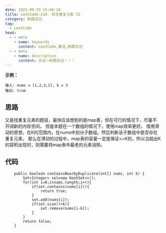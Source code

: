 ```yaml
---
date: 2021-09-29 15:44:24
title: LeetCode-219. 存在重复元素 II
category: 刷题日记
tag:
  - LeetCode
head:
  - - meta
    - name: keywords
      content: LeetCode,算法,刷题日记
  - - meta
    - name: description
      content: 乐云一刷题日记！！！
---
```

**示例：**
```
输入: nums = [1,2,3,1], k = 3
输出: true
```
## 思路
又是找重复元素的题目，最快应该想到的是map表，但在可行的情况下，尽量不开阔新的内存空间。
但是本题在一个数组的情况下，使用map效率更好。
借用滑动的思想，在K的范围内，在nums中划分子数组。然后判断该子数组中是否存在重复元素。
那么在滑动的过程中，map表的容量一定是保证<=K的，所以当超出K的容积出现时，则需要将map表中最老的元素消除。
## 代码
```
    public boolean containsNearbyDuplicate(int[] nums, int k) {
        Set<Integer> set=new HashSet<>();
        for(int i=0;i<nums.length;i++){
            if(set.contains(nums[i])){
                return true;
            }
            set.add(nums[i]);
            if(set.size()>k){
                set.remove(nums[i-k]);
            }
        }
        return false;
    }
```

